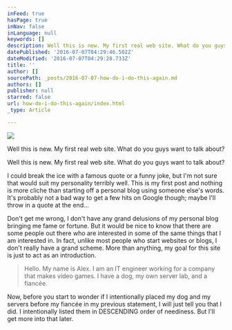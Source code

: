 ```yaml
---
inFeed: true
hasPage: true
inNav: false
inLanguage: null
keywords: []
description: Well this is new. My first real web site. What do you guys want to talk about?
datePublished: '2016-07-07T04:29:46.502Z'
dateModified: '2016-07-07T04:29:28.733Z'
title: ''
author: []
sourcePath: _posts/2016-07-07-how-do-i-do-this-again.md
authors: []
publisher: null
starred: false
url: how-do-i-do-this-again/index.html
_type: Article

---
```

![](https://the-grid-user-content.s3-us-west-2.amazonaws.com/40f0733c-f68a-4a9c-8219-7d20b98ac045.jpg)

Well this is new. My first real web site. What do you guys want to talk about?

Well this is new. My first real web site. What do you guys want to talk about?

I could break the ice with a famous quote or a funny joke, but I'm not sure that would suit my personality terribly well. This is my first post and nothing is more cliche than starting off a personal blog using someone else's words. It's probably not a bad way to get a few hits on Google though; maybe I'll throw in a quote at the end...

Don't get me wrong, I don't have any grand delusions of my personal blog bringing me fame or fortune. But it would be nice to know that there are some people out there who are interested in some of the same things that I am interested in. In fact, unlike most people who start websites or blogs, I don't really have a grand scheme. More than anything, my goal for this site is just to act as an introduction. 
> 
> Hello. My name is Alex. I am an IT engineer working for a company that makes video games. I have a dog, my own server lab, and a fiancée.

Now, before you start to wonder if I intentionally placed my dog and my servers before my fiancée in my previous statement, I will just tell you that I did. I intentionally listed them in DESCENDING order of neediness. But I'll get more into that later.